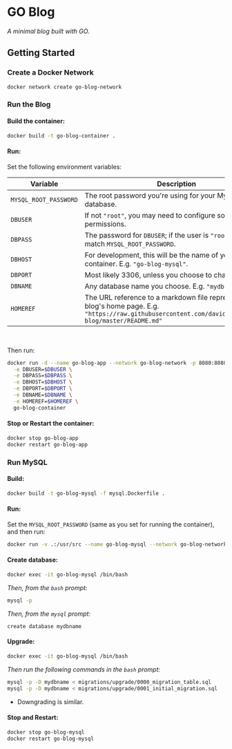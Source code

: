 # GO Blog

_A minimal blog built with GO._

## Getting Started

### Create a Docker Network

```sh
docker network create go-blog-network
```

### Run the Blog

#### Build the container:

```sh
docker build -t go-blog-container .
```

#### Run:

Set the following environment variables:

| Variable              | Description                                                                                                                                               |
| --------------------- | --------------------------------------------------------------------------------------------------------------------------------------------------------- |
| `MYSQL_ROOT_PASSWORD` | The root password you're using for your MySQL database.                                                                                                   |
| `DBUSER`              | If not `"root"`, you may need to configure some permissions.                                                                                              |
| `DBPASS`              | The password for `DBUSER`; if the user is `"root"`, this will match `MYSQL_ROOT_PASSWORD`.                                                                |
| `DBHOST`              | For development, this will be the name of your MySQL container. E.g. `"go-blog-mysql"`.                                                                   |
| `DBPORT`              | Most likely 3306, unless you choose to change it.                                                                                                         |
| `DBNAME`              | Any database name you choose. E.g. `"mydbname"`.                                                                                                          |
| `HOMEREF`             | The URL reference to a markdown file representing the blog's home page. E.g. `"https://raw.githubusercontent.com/davidhammaker/go-blog/master/README.md"` |

<br />

Then run:

```sh
docker run -d --name go-blog-app --network go-blog-network -p 8080:8080 \
  -e DBUSER=$DBUSER \
  -e DBPASS=$DBPASS \
  -e DBHOST=$DBHOST \
  -e DBPORT=$DBPORT \
  -e DBNAME=$DBNAME \
  -e HOMEREF=$HOMEREF \
  go-blog-container
```

#### Stop or Restart the container:

```sh
docker stop go-blog-app
docker restart go-blog-app
```

### Run MySQL

#### Build:

```sh
docker build -t go-blog-mysql -f mysql.Dockerfile .
```

#### Run:

Set the `MYSQL_ROOT_PASSWORD` (same as you set for running the container), and then run:

```sh
docker run -v .:/usr/src --name go-blog-mysql --network go-blog-network -p 3306:3306 -e MYSQL_ROOT_PASSWORD=$MYSQL_ROOT_PASSWORD -d go-blog-mysql
```

#### Create database:

```sh
docker exec -it go-blog-mysql /bin/bash
```

_Then, from the `bash` prompt:_

```sh
mysql -p
```

_Then, from the `mysql` prompt:_

```
create database mydbname
```

#### Upgrade:

```sh
docker exec -it go-blog-mysql /bin/bash
```

_Then run the following commands in the `bash` prompt:_

```sh
mysql -p -D mydbname < migrations/upgrade/0000_migration_table.sql
mysql -p -D mydbname < migrations/upgrade/0001_initial_migration.sql
```

- Downgrading is similar.

#### Stop and Restart:

```sh
docker stop go-blog-mysql
docker restart go-blog-mysql
```
